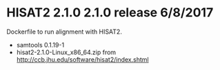 # HISAT2 2.1.0 2.1.0 release 6/8/2017
Dockerfile to run alignment with HISAT2.

- samtools 0.1.19-1
- hisat2-2.1.0-Linux_x86_64.zip from http://ccb.jhu.edu/software/hisat2/index.shtml
